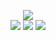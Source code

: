 <p align="center">
  <img src="https://github.com/kadir014/turkishlang/logo.png"><br>
  <img src="https://img.shields.io/badge/python-3%2B-green.svg">
  <img src="https://img.shields.io/badge/license-GPL%203.0-blue.svg">
  <img src="https://img.shields.io/badge/version-0.0.0alpha-red">
</p
